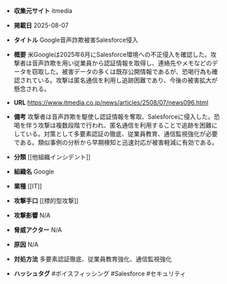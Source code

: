 - **収集元サイト**
itmedia

- **掲載日**
2025-08-07

- **タイトル**
Google音声詐欺被害Salesforce侵入

- **概要**
米Googleは2025年6月にSalesforce環境への不正侵入を確認した。攻撃者は音声詐欺を用い従業員から認証情報を取得し、連絡先やメモなどのデータを窃取した。被害データの多くは既存公開情報であるが、恐喝行為も確認されている。攻撃は匿名通信を利用し追跡困難であり、今後の被害拡大が懸念される。

- **URL**
https://www.itmedia.co.jp/news/articles/2508/07/news096.html

- **備考**
攻撃者は音声詐欺を駆使し認証情報を奪取、Salesforceに侵入した。恐喝を伴う攻撃は複数段階で行われ、匿名通信を利用することで追跡を困難にしている。対策として多要素認証の徹底、従業員教育、通信監視強化が必要である。類似事例の分析から早期検知と迅速対応が被害軽減に有効である。

- **分類**
[[他組織インシデント]]

- **組織名**
Google

- **業種**
[[IT]]

- **攻撃手口**
[[標的型攻撃]]

- **攻撃影響**
N/A

- **脅威アクター**
N/A

- **原因**
N/A

- **対処方法**
多要素認証徹底、従業員教育強化、通信監視強化

- **ハッシュタグ**
#ボイスフィッシング #Salesforce #セキュリティ
